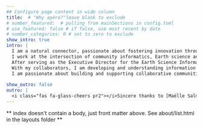 ```yaml
---
## Configure page content in wide column
title:  # "Why apéro?"leave blank to exclude
# number_featured:  # pulling from mainSections in config.toml
# use_featured: false # if false, use most recent by date
# number_categories: 0 # set to zero to exclude
show_intro: true
intro: |
  I am a natural connector, passionate about fostering innovation through collaboration. Over the last 20 years, I have created communities and programs with lasting impact around science, data, and technology. <br><br>
  I work at the intersection of community informatics, Earth science and formerly, non-profit management. Over nearly two decades, I have honed an eclectic skillset both technical and managerial, creating communities and programs with lasting impact around science, data, and technology. I am passionate about fostering innovation through collaboration across diverse nodes. <br><br>
  After serving as the Executive Director for the Earth Science Information Partners (ESIP) from 2014-2020, I co-founded [Metadata Game Changers](https://metadatagamechangers.com/), with co-founder, Dr. Ted Habermann, to champion open science and good data management. In this position, I facilitate collaboration, build communities and coach Open science leaders to expedite progress toward data interoperability.<br><br>
  With my collaborators, I am developing and understanding information infrastructures for Earth and environmental science applications to: (1) support field station researchers with better data management in the [FAIR Island Project](https://www.fairisland.org/) and (2) aide researchers using NASA Earth science data as they move analysis workflows to the Cloud in the [NASA-Openscapes Project](https://nasa-openscapes.github.io/). <br><br>
  I am passionate about building and supporting collaborative communities. I received a M.Sc. degree in Environmental Engineering from Washington University in St. Louis in 2010 and focused on the integration of distributed datasets to characterize long-term transport of smoke and dust. I am pursuing a Ph.D. in Information Science based on these research activities at University of Colorado, Boulder in the Information Science department. 
  
show_outro: false
outro: |
  <i class="fas fa-glass-cheers pr2"></i>Sincere thanks to [Maëlle Salmon](https://masalmon.eu/) for her help naming this Hugo theme!
---
```


** index doesn't contain a body, just front matter above.
See about/list.html in the layouts folder **